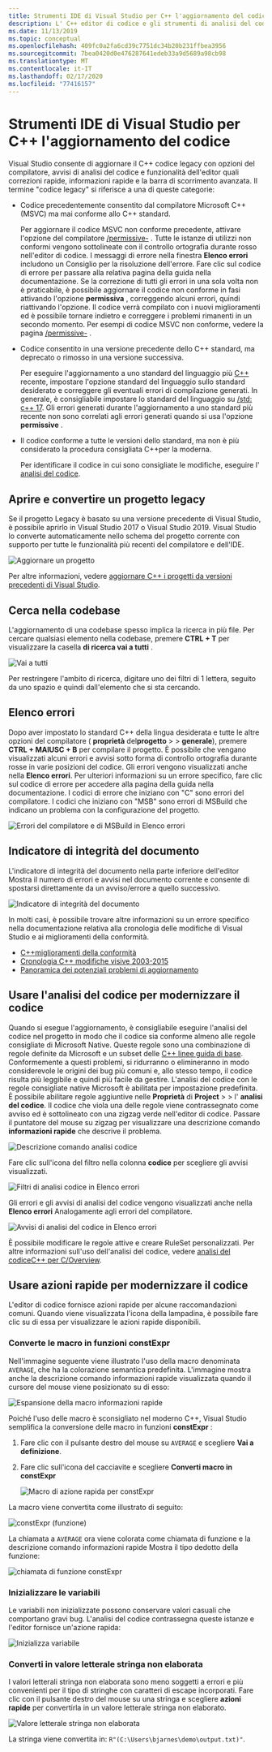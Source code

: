```yaml
---
title: Strumenti IDE di Visual Studio per C++ l'aggiornamento del codice
description: L' C++ editor di codice e gli strumenti di analisi del codice in Visual Studio consentono di C++ modernizzare la codebase.
ms.date: 11/13/2019
ms.topic: conceptual
ms.openlocfilehash: 409fc0a2fa6cd39c7751dc34b20b231ffbea3956
ms.sourcegitcommit: 7bea0420d0e476287641edeb33a9d5689a98cb98
ms.translationtype: MT
ms.contentlocale: it-IT
ms.lasthandoff: 02/17/2020
ms.locfileid: "77416157"
---
```

# <a name="visual-studio-ide-tools-for-upgrading-c-code"></a>Strumenti IDE di Visual Studio per C++ l'aggiornamento del codice

Visual Studio consente di aggiornare il C++ codice legacy con opzioni del compilatore, avvisi di analisi del codice e funzionalità dell'editor quali correzioni rapide, informazioni rapide e la barra di scorrimento avanzata. Il termine "codice legacy" si riferisce a una di queste categorie:

- Codice precedentemente consentito dal compilatore Microsoft C++ (MSVC) ma mai conforme allo C++ standard.

   Per aggiornare il codice MSVC non conforme precedente, attivare l'opzione del compilatore [/permissive-](../build/reference/permissive-standards-conformance.md) . Tutte le istanze di utilizzi non conformi vengono sottolineate con il controllo ortografia durante rosso nell'editor di codice. I messaggi di errore nella finestra **Elenco errori** includono un Consiglio per la risoluzione dell'errore. Fare clic sul codice di errore per passare alla relativa pagina della guida nella documentazione. Se la correzione di tutti gli errori in una sola volta non è praticabile, è possibile aggiornare il codice non conforme in fasi attivando l'opzione **permissiva** , correggendo alcuni errori, quindi riattivando l'opzione. Il codice verrà compilato con i nuovi miglioramenti ed è possibile tornare indietro e correggere i problemi rimanenti in un secondo momento. Per esempi di codice MSVC non conforme, vedere la pagina [/permissive-](../build/reference/permissive-standards-conformance.md) .

- Codice consentito in una versione precedente dello C++ standard, ma deprecato o rimosso in una versione successiva.

   Per eseguire l'aggiornamento a uno standard del linguaggio più [ C++ ](../build/reference/std-specify-language-standard-version.md) recente, impostare l'opzione standard del linguaggio sullo standard desiderato e correggere gli eventuali errori di compilazione generati. In generale, è consigliabile impostare lo standard del linguaggio su [/std: c++ 17](../build/reference/std-specify-language-standard-version.md). Gli errori generati durante l'aggiornamento a uno standard più recente non sono correlati agli errori generati quando si usa l'opzione **permissive** .

- Il codice conforme a tutte le versioni dello standard, ma non è più considerato la procedura consigliata C++per la moderna.

   Per identificare il codice in cui sono consigliate le modifiche, eseguire l' [analisi del codice](/cpp/code-quality/code-analysis-for-c-cpp-overview).

## <a name="open-and-convert-a-legacy-project"></a>Aprire e convertire un progetto legacy

Se il progetto Legacy è basato su una versione precedente di Visual Studio, è possibile aprirlo in Visual Studio 2017 o Visual Studio 2019. Visual Studio lo converte automaticamente nello schema del progetto corrente con supporto per tutte le funzionalità più recenti del compilatore e dell'IDE.

![Aggiornare un progetto](media/upgrade-dialog-v142.png "Aggiornare un progetto")

Per altre informazioni, vedere [aggiornare C++ i progetti da versioni precedenti di Visual Studio](upgrading-projects-from-earlier-versions-of-visual-cpp.md).

## <a name="search-the-code-base"></a>Cerca nella codebase

L'aggiornamento di una codebase spesso implica la ricerca in più file. Per cercare qualsiasi elemento nella codebase, premere **CTRL + T** per visualizzare la casella **di ricerca vai a tutti** .

![Vai a tutti](media/go-to-all.png "Vai a tutti")

Per restringere l'ambito di ricerca, digitare uno dei filtri di 1 lettera, seguito da uno spazio e quindi dall'elemento che si sta cercando.

## <a name="error-list"></a>Elenco errori

Dopo aver impostato lo standard C++ della lingua desiderata e tutte le altre opzioni del compilatore ( **proprietà** del**progetto** >  > **generale**), premere **CTRL + MAIUSC + B** per compilare il progetto. È possibile che vengano visualizzati alcuni errori e avvisi sotto forma di controllo ortografia durante rosse in varie posizioni del codice. Gli errori vengono visualizzati anche nella **Elenco errori**. Per ulteriori informazioni su un errore specifico, fare clic sul codice di errore per accedere alla pagina della guida nella documentazione. I codici di errore che iniziano con "C" sono errori del compilatore. I codici che iniziano con "MSB" sono errori di MSBuild che indicano un problema con la configurazione del progetto.

![Errori del compilatore e di MSBuild in Elenco errori](media/compiler-error-list.png "Errori del compilatore e di MSBuild in Elenco errori")

## <a name="document-health-indicator"></a>Indicatore di integrità del documento

L'indicatore di integrità del documento nella parte inferiore dell'editor Mostra il numero di errori e avvisi nel documento corrente e consente di spostarsi direttamente da un avviso/errore a quello successivo.

![Indicatore di integrità del documento](media/document-health-indicator.png "Indicatore di integrità del documento")

In molti casi, è possibile trovare altre informazioni su un errore specifico nella documentazione relativa alla cronologia delle modifiche di Visual Studio e ai miglioramenti della conformità.

- [C++miglioramenti della conformità](../overview/cpp-conformance-improvements.md)
- [Cronologia C++ modifiche visive 2003-2015](visual-cpp-change-history-2003-2015.md)
- [Panoramica dei potenziali problemi di aggiornamento](overview-of-potential-upgrade-issues-visual-cpp.md)

## <a name="use-code-analysis-to-modernize-your-code"></a>Usare l'analisi del codice per modernizzare il codice

Quando si esegue l'aggiornamento, è consigliabile eseguire l'analisi del codice nel progetto in modo che il codice sia conforme almeno alle regole consigliate di Microsoft Native. Queste regole sono una combinazione di regole definite da Microsoft e un subset delle [ C++ linee guida di base](https://isocpp.github.io/CppCoreGuidelines/CppCoreGuidelines). Conformemente a questi problemi, si ridurranno o elimineranno in modo considerevole le origini dei bug più comuni e, allo stesso tempo, il codice risulta più leggibile e quindi più facile da gestire. L'analisi del codice con le regole consigliate native Microsoft è abilitata per impostazione predefinita. È possibile abilitare regole aggiuntive nelle **Proprietà** di **Project** >  > l' **analisi del codice**. Il codice che viola una delle regole viene contrassegnato come avviso ed è sottolineato con una zigzag verde nell'editor di codice. Passare il puntatore del mouse su zigzag per visualizzare una descrizione comando **informazioni rapide** che descrive il problema.

![Descrizione comando analisi codice](media/code-analysis-tooltip.png "Avviso di analisi del codice")

Fare clic sull'icona del filtro nella colonna **codice** per scegliere gli avvisi visualizzati.

![Filtri di analisi codice in Elenco errori](media/code-analysis-filter.png "Filtri di analisi codice in Elenco errori")

Gli errori e gli avvisi di analisi del codice vengono visualizzati anche nella **Elenco errori** Analogamente agli errori del compilatore.

![Avvisi di analisi del codice in Elenco errori](media/code-analysis-error-list.png "Avvisi di analisi del codice in Elenco errori")

È possibile modificare le regole attive e creare RuleSet personalizzati. Per altre informazioni sull'uso dell'analisi del codice, vedere [analisi del codiceC++ per C/Overview](/cpp/code-quality/code-analysis-for-c-cpp-overview).

## <a name="use-quick-actions-to-modernize-code"></a>Usare azioni rapide per modernizzare il codice

L'editor di codice fornisce azioni rapide per alcune raccomandazioni comuni. Quando viene visualizzata l'icona della lampadina, è possibile fare clic su di essa per visualizzare le azioni rapide disponibili.

### <a name="convert-macros-to-constexpr-functions"></a>Converte le macro in funzioni constExpr

Nell'immagine seguente viene illustrato l'uso della macro denominata `AVERAGE`, che ha la colorazione semantica predefinita. L'immagine mostra anche la descrizione comando informazioni rapide visualizzata quando il cursore del mouse viene posizionato su di esso:

![Espansione della macro informazioni rapide](media/macro-expansion-quick-info.png "Espansione macro della descrizione comando informazioni rapide")

Poiché l'uso delle macro è sconsigliato nel moderno C++, Visual Studio semplifica la conversione delle macro in funzioni **constExpr** :

1. Fare clic con il pulsante destro del mouse su `AVERAGE` e scegliere **Vai a definizione**.
2. Fare clic sull'icona del cacciavite e scegliere **Converti macro in constExpr**

   ![Macro di azione rapida per constExpr](media/quick-action-macro-to-constexpr.png "Macro di azione rapida per constExpr")

La macro viene convertita come illustrato di seguito:

![constExpr (funzione)](media/constexpr-function.png "constExpr (funzione)")

La chiamata a `AVERAGE` ora viene colorata come chiamata di funzione e la descrizione comando informazioni rapide Mostra il tipo dedotto della funzione:

![chiamata di funzione constExpr](media/constexpr-function-call.png "chiamata di funzione constExpr")

### <a name="initialize-variables"></a>Inizializzare le variabili

Le variabili non inizializzate possono conservare valori casuali che comportano gravi bug. L'analisi del codice contrassegna queste istanze e l'editor fornisce un'azione rapida:

![Inizializza variabile](media/init-variable.png "Azione rapida Inizializza variabile")

### <a name="convert-to-raw-string-literal"></a>Converti in valore letterale stringa non elaborata

I valori letterali stringa non elaborata sono meno soggetti a errori e più convenienti per il tipo di stringhe con caratteri di escape incorporati. Fare clic con il pulsante destro del mouse su una stringa e scegliere **azioni rapide** per convertirla in un valore letterale stringa non elaborato.

![Valore letterale stringa non elaborata](media/raw-string-literal.png "Valore letterale stringa non elaborata")

La stringa viene convertita in: `R"(C:\Users\bjarnes\demo\output.txt)"`.
